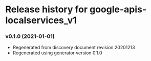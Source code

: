 # Release history for google-apis-localservices_v1

### v0.1.0 (2021-01-01)

* Regenerated from discovery document revision 20201213
* Regenerated using generator version 0.1.0

